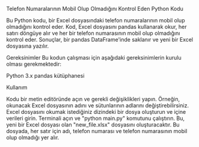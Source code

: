 Telefon Numaralarının Mobil Olup Olmadığını Kontrol Eden Python Kodu

Bu Python kodu, bir Excel dosyasındaki telefon numaralarının mobil olup olmadığını kontrol eder. Kod, Excel dosyasını pandas kullanarak okur, her satırı döngüye alır ve her bir telefon numarasının mobil olup olmadığını kontrol eder. Sonuçlar, bir pandas DataFrame'inde saklanır ve yeni bir Excel dosyasına yazılır.

Gereksinimler
Bu kodun çalışması için aşağıdaki gereksinimlerin kurulu olması gerekmektedir:

Python 3.x
pandas kütüphanesi

Kullanım

Kodu bir metin editöründe açın ve gerekli değişiklikleri yapın. Örneğin, okunacak Excel dosyasının adını ve sütunlarının adlarını değiştirebilirsiniz.
Excel dosyasını okumak istediğiniz dizindeki bir dosya oluşturun ve içine verileri girin.
Terminali açın ve "python main.py" komutunu çalıştırın. Bu, yeni bir Excel dosyası olan "new_file.xlsx" dosyasını oluşturacaktır. Bu dosyada, her satır için adı, telefon numarası ve telefon numarasının mobil olup olmadığı yer alır.

